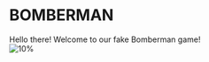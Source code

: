 # BOMBERMAN

Hello there! Welcome to our fake Bomberman game!  
![10%](https://progress-bar.xyz/10/?style=flat&title=Progress)